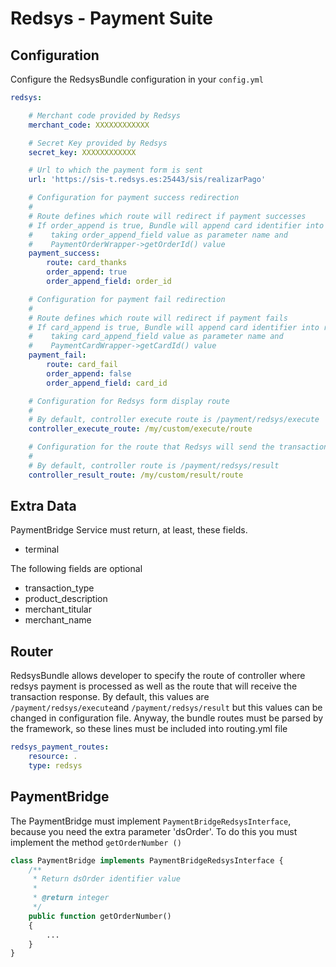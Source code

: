 Redsys - Payment Suite
=====

Configuration
-----

Configure the RedsysBundle configuration in your `config.yml`

``` yml
redsys:

    # Merchant code provided by Redsys
    merchant_code: XXXXXXXXXXXX

    # Secret Key provided by Redsys
    secret_key: XXXXXXXXXXXX

    # Url to which the payment form is sent
    url: 'https://sis-t.redsys.es:25443/sis/realizarPago'

    # Configuration for payment success redirection
    #
    # Route defines which route will redirect if payment successes
    # If order_append is true, Bundle will append card identifier into route
    #    taking order_append_field value as parameter name and
    #    PaymentOrderWrapper->getOrderId() value
    payment_success:
        route: card_thanks
        order_append: true
        order_append_field: order_id

    # Configuration for payment fail redirection
    #
    # Route defines which route will redirect if payment fails
    # If card_append is true, Bundle will append card identifier into route
    #    taking card_append_field value as parameter name and
    #    PaymentCardWrapper->getCardId() value
    payment_fail:
        route: card_fail
        order_append: false
        order_append_field: card_id

    # Configuration for Redsys form display route
    #
    # By default, controller execute route is /payment/redsys/execute
    controller_execute_route: /my/custom/execute/route

    # Configuration for the route that Redsys will send the transaction result request to
    #
    # By default, controller route is /payment/redsys/result
    controller_result_route: /my/custom/result/route

```

Extra Data
-----

PaymentBridge Service must return, at least, these fields.

* terminal

The following fields are optional

* transaction_type
* product_description
* merchant_titular
* merchant_name

Router
-----

RedsysBundle allows developer to specify the route of controller where redsys
payment is processed as well as the route that will receive the transaction response.
By default, this values are  `/payment/redsys/execute`and `/payment/redsys/result` but this values can be
changed in configuration file.
Anyway, the bundle routes must be parsed by the framework, so these lines must
be included into routing.yml file

``` yml
redsys_payment_routes:
    resource: .
    type: redsys
```

PaymentBridge
-----

The PaymentBridge must implement `PaymentBridgeRedsysInterface`, because you need the extra parameter 'dsOrder'.
To do this you must implement the method `getOrderNumber ()`

```php
class PaymentBridge implements PaymentBridgeRedsysInterface {
    /**
     * Return dsOrder identifier value
     *
     * @return integer
     */
    public function getOrderNumber()
    {
        ...
    }
}
```